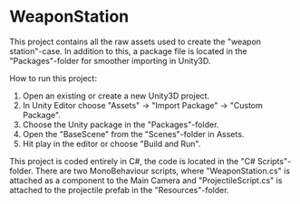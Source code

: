 # WeaponStation

This project contains all the raw assets used to create the "weapon station"-case.
In addition to this, a package file is located in the "Packages"-folder for smoother importing in Unity3D.

How to run this project:
1) Open an existing or create a new Unity3D project.
2) In Unity Editor choose "Assets" -> "Import Package" -> "Custom Package".
3) Choose the Unity package in the "Packages"-folder.
4) Open the "BaseScene" from the "Scenes"-folder in Assets.
5) Hit play in the editor or choose "Build and Run".

This project is coded entirely in C#, the code is located in the "C# Scripts"-folder.
There are two MonoBehaviour scripts, where "WeaponStation.cs" is attached as a component to the Main Camera and "ProjectileScript.cs" is attached to the projectile prefab in the "Resources"-folder.
